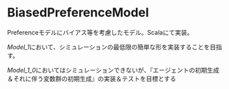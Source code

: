 BiasedPreferenceModel
=====================

Preferenceモデルにバイアス等を考慮したモデル。Scalaにて実装。

*Model_1*において、シミュレーションの最低限の簡単な形を実装することを目指す。

*Model_1_0*においてはシミュレーションできないが、『エージェントの初期生成＆それに伴う変数群の初期生成』の実装＆テストを目標とする